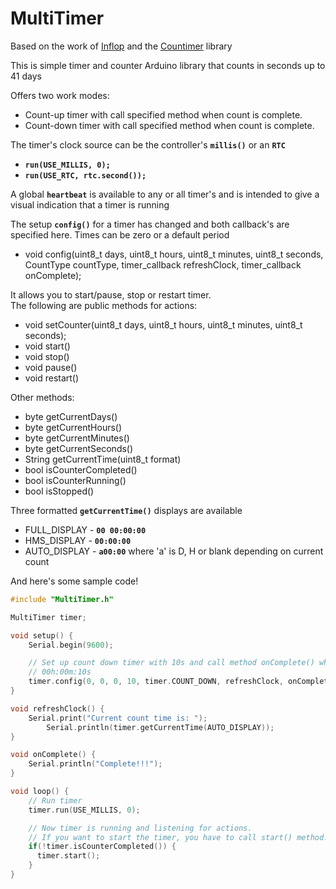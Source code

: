# MultiTimer
Based on the work of [Inflop](https://github.com/inflop) and the [Countimer](https://github.com/inflop/Countimer) library 

This is simple timer and counter Arduino library that counts in seconds up to 41 days
 
Offers two work modes:

 * Count-up timer with call specified method when count is complete.
 * Count-down timer with call specified method when count is complete.


The timer's clock source can be the controller's **`millis()`** or an **`RTC`**

 * **`run(USE_MILLIS, 0);`**
 * **`run(USE_RTC, rtc.second());`**


A global **`heartbeat`** is available to any or all timer's and is intended to give a visual indication that a timer is running

The setup **`config()`** for a timer has changed and both callback's are specified here. Times can be zero or a default period
 * void config(uint8_t days, uint8_t hours, uint8_t minutes, uint8_t seconds, CountType countType, timer_callback refreshClock, timer_callback onComplete);

It allows you to start/pause, stop or restart timer.  
The following are public methods for actions:

 * void setCounter(uint8_t days, uint8_t hours, uint8_t minutes, uint8_t seconds);
 * void start()
 * void stop()
 * void pause()
 * void restart()


 Other methods:

 * byte getCurrentDays()
 * byte getCurrentHours()
 * byte getCurrentMinutes()
 * byte getCurrentSeconds()
 * String getCurrentTime(uint8_t format)
 * bool isCounterCompleted()
 * bool isCounterRunning()
 * bool isStopped()

Three formatted **`getCurrentTime()`** displays are available

 * FULL_DISPLAY - **`00 00:00:00`**
 * HMS_DISPLAY  - **`00:00:00`**
 * AUTO_DISPLAY - **`a00:00`** where 'a' is D, H or blank depending on current count


And here's some sample code!

```c
#include "MultiTimer.h"

MultiTimer timer;

void setup() {
	Serial.begin(9600);

    // Set up count down timer with 10s and call method onComplete() when timer is complete.
    // 00h:00m:10s
	timer.config(0, 0, 0, 10, timer.COUNT_DOWN, refreshClock, onComplete);
}

void refreshClock() {
	Serial.print("Current count time is: ");
    	Serial.println(timer.getCurrentTime(AUTO_DISPLAY));
}

void onComplete() {
	Serial.println("Complete!!!");
}

void loop() {
	// Run timer
	timer.run(USE_MILLIS, 0);

    // Now timer is running and listening for actions.
    // If you want to start the timer, you have to call start() method.
    if(!timer.isCounterCompleted()) {
      timer.start();
    }
}
```
